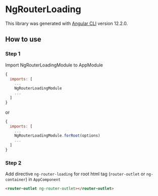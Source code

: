 # NgRouterLoading

This library was generated with [Angular CLI](https://github.com/angular/angular-cli) version 12.2.0.

## How to use
### Step 1
Import NgRouterLoadingModule to AppModule

```javascript
{
  imports: [
    ...
    NgRouterLoadingModule
    ...
  ]
}
```

or 
```javascript
{
  imports: [
    ...
    NgRouterLoadingModule.forRoot(options)
    ...
  ]
}
```
### Step 2
Add directive ```ng-router-loading``` for root html tag (```router-outlet``` or ```ng-container```) in ```AppComponent```  

```html
<router-outlet ng-router-outlet></router-outlet>
```

